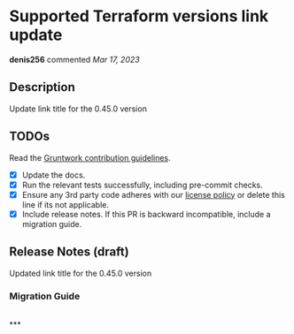 # Supported Terraform versions link update

**denis256** commented *Mar 17, 2023*

<!-- Prepend '[WIP]' to the title if this PR is still a work-in-progress. Remove it when it is ready for review! -->

## Description

Update link title for the 0.45.0 version

<!-- Description of the changes introduced by this PR. -->

## TODOs

Read the [Gruntwork contribution guidelines](https://gruntwork.notion.site/Gruntwork-Coding-Methodology-02fdcd6e4b004e818553684760bf691e).

- [x] Update the docs.
- [x] Run the relevant tests successfully, including pre-commit checks.
- [x] Ensure any 3rd party code adheres with our [license policy](https://www.notion.so/gruntwork/Gruntwork-licenses-and-open-source-usage-policy-f7dece1f780341c7b69c1763f22b1378) or delete this line if its not applicable.
- [x] Include release notes. If this PR is backward incompatible, include a migration guide.

## Release Notes (draft)

<!-- One-line description of the PR that can be included in the final release notes. -->
Updated link title for the 0.45.0 version



### Migration Guide

<!-- Important: If you made any backward incompatible changes, then you must write a migration guide! -->


<br />
***


